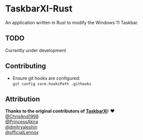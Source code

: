 # TaskbarXI-Rust

An application written in Rust to modify the Windows 11 Taskbar.

## TODO

Currently under development

## Contributing

- Ensure git hooks are configured:  
  `git config core.hooksPath .githooks`

## Attribution

**Thanks to the original contributors of [TaskbarXI](https://github.com/ChrisAnd1998/TaskbarXI): ❤️**  
[@ChrisAnd1998](https://github.com/ChrisAnd1998)  
[@PrincessAkira](https://github.com/PrincessAkira)  
[@dmitryaleshin](https://github.com/dmitryaleshin)  
[@officialLennox](https://github.com/officialLennox)
